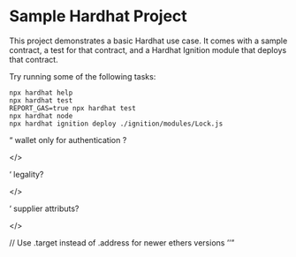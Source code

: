 # Sample Hardhat Project

This project demonstrates a basic Hardhat use case. It comes with a sample contract, a test for that contract, and a Hardhat Ignition module that deploys that contract.

Try running some of the following tasks:

```shell
npx hardhat help
npx hardhat test
REPORT_GAS=true npx hardhat test
npx hardhat node
npx hardhat ignition deploy ./ignition/modules/Lock.js
```


<q>
wallet only for authentication ?

</>





<q>
legality?

</>




<q>
supplier attributs?


</>






<mynotes>
// Use .target instead of .address for newer ethers versions




<mynotes/>



